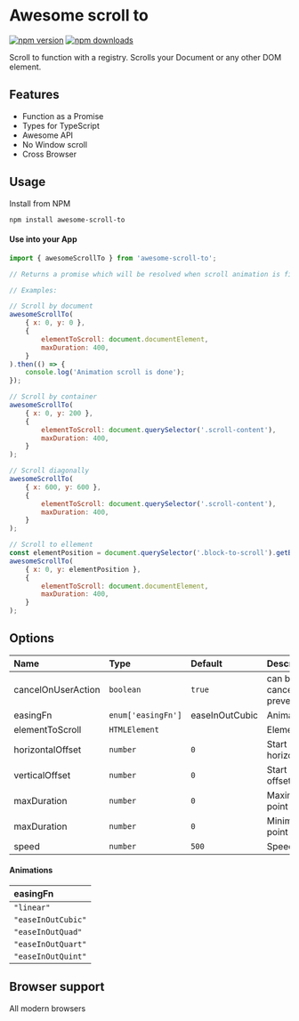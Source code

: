 # Awesome scroll to

[![npm version](https://img.shields.io/npm/v/awesome-scroll-to.svg?style=flat-square)](https://www.npmjs.com/package/awesome-scroll-to)
[![npm downloads](https://img.shields.io/npm/dm/awesome-scroll-to.svg?style=flat-square)](https://www.npmjs.com/package/awesome-scroll-to)

Scroll to function with a registry. Scrolls your Document or any other DOM element.

## Features

- Function as a Promise
- Types for TypeScript
- Awesome API
- No Window scroll
- Cross Browser

## Usage

Install from NPM

```
npm install awesome-scroll-to
```

#### Use into your App

```javascript
import { awesomeScrollTo } from 'awesome-scroll-to';

// Returns a promise which will be resolved when scroll animation is finished

// Examples:

// Scroll by document
awesomeScrollTo(
	{ x: 0, y: 0 },
	{
		elementToScroll: document.documentElement,
		maxDuration: 400,
	}
).then(() => {
	console.log('Animation scroll is done');
});

// Scroll by container
awesomeScrollTo(
	{ x: 0, y: 200 },
	{
		elementToScroll: document.querySelector('.scroll-content'),
		maxDuration: 400,
	}
);

// Scroll diagonally
awesomeScrollTo(
	{ x: 600, y: 600 },
	{
		elementToScroll: document.querySelector('.scroll-content'),
		maxDuration: 400,
	}
);

// Scroll to ellement
const elementPosition = document.querySelector('.block-to-scroll').getBoundingClientRect().top;
awesomeScrollTo(
	{ x: 0, y: elementPosition },
	{
		elementToScroll: document.documentElement,
		maxDuration: 400,
	}
);
```

## Options

| Name               | Type               | Default        | Description                                         |
| :----------------- | :----------------- | :------------- | :-------------------------------------------------- |
| cancelOnUserAction | `boolean`          | `true`         | can be use cancelAnimation or preventDefaultHandler |
| easingFn           | `enum['easingFn']` | easeInOutCubic | Animation styles                                    |
| elementToScroll    | `HTMLElement`      |                | Element for scroll                                  |
| horizontalOffset   | `number`           | `0`            | Start point for horizontal offset                   |
| verticalOffset     | `number`           | `0`            | Start point for vertical offset                     |
| maxDuration        | `number`           | `0`            | Maximum direction point                             |
| maxDuration        | `number`           | `0`            | Minimum direction point                             |
| speed              | `number`           | `500`          | Speed value                                         |

#### Animations

| easingFn  
| :----------------- |
| `"linear"` |
| `"easeInOutCubic"` |
| `"easeInOutQuad"` |
| `"easeInOutQuart"` |
| `"easeInOutQuint"` |

## Browser support

All modern browsers
